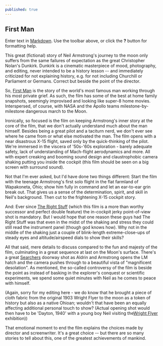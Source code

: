 ```yaml
---
published: true
---
```

## First Man

Enter text in [Markdown](http://daringfireball.net/projects/markdown/). Use the toolbar above, or click the **?** button for formatting help.

This great (fictional) story of Neil Armstrong's journey to the moon only suffers from the same failures of expectation as the great Christopher Nolan's Dunkirk. Dunkirk is a cinematic masterpiece of mood, photography, and editing, never intended to be a history lesson -- and immediately criticized for not explaining history, e.g. for not including Churchill or Parliament or Germans. Correct but beside the point of the director.
 
So, [First Man](https://www.imdb.com/title/tt1213641/) is the story of the world's most famous man working through his most private grief. As such, the film has some of the best at home family snapshots, seemingly improvised and looking like super-8 home movies. Interspersed, of course, with NASA and the Apollo teams milestone-by-milestone dangerous march to the Moon.
 
Ironically, so focused is the film on keeping Armstrong's inner story at the core of the film, that we don't actually understand much about the man himself. Besides being a great pilot and a taciturn nerd, we don't ever see where he came from or what else motivated the man. The film opens with a near disastrous X-15 flight, saved only by the quick-thinking of the pilot. We're immersed in the viscera of '50s-'60s exploration - barely adequate safety, lack of understanding of Mach-flight aerodynamics and more. All with expert creaking and booming sound design and claustrophobic camera shaking putting you inside the cockpit (this film should be seen on a big screen with surround sound).
 
Not that I'm ever asked, but I'd have done two things different: Start the film with the teenage Armstrong's first solo flight in the flat farmland of Wapakoneta, Ohio; show him fully in command and let an ear-to-ear grin break out. That gives us a sense of the determination, spirit, and skill in Neil's background. Then cut to the frightening X-15 cockpit story.
 
And: Ever since [The Right Stuff](https://www.imdb.com/title/tt0086197/) (which this film is a more than worthy successor and perfect double feature) the in-cockpit jerky point-of-view shot is mandatory. But I would hope that one reason these guys had The Right Stuff was that even in the midst of the shaking and stress they could still read the instrument panel (though god knows how). Why not in the middle of the shaking just a couple of blink-length extreme-close-ups of steady eyes and altitude/airspeed dials to show their skills?
 
All that said, mere details to discuss compared to the fun and majesty of the film, culminating in a great sequence at last on the Moon's surface. There's a great [Searchers]( https://www.imdb.com/title/tt0049730/) doorway shot as Aldrin and Armstrong opens the LM hatch and the camera pushes through to a beautiful vista of "magnificent desolation". As mentioned, the so-called controversy of the film is beside the point as instead of basking in the explorer's conquest or scientific experiments, we spend some quiet minutes with Neil as he comes to peace with himself.
 
(Again, sorry for my editing here - we do know that he brought a piece of cloth fabric from the original 1903 Wright Flyer to the moon as a token of history but also as a native Ohioan; wouldn't that have been an equally affecting additional personal touch to show? (Actual opening shot would then have to be 'Dayton, 1940' with a young boy Neil visiting the[Wright Flyer](https://en.wikipedia.org/wiki/Wright_Flyer_III) exhibition))
 
That emotional moment to end the film explains the choices made by director and screenwriter. It's a great choice -- but there are so many stories to tell about this, one of the greatest achievements of mankind.

